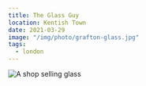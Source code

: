 ```yaml
---
title: The Glass Guy
location: Kentish Town
date: 2021-03-29
image: "/img/photo/grafton-glass.jpg"
tags:
  - london
---
```


![A shop selling glass](/img/photo/grafton-glass.jpg)

